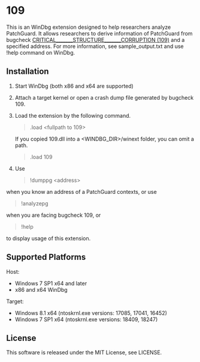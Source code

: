 109
==========================

This is an WinDbg extension designed to help researchers analyze PatchGuard. It allows researchers to derive information of PatchGuard from bugcheck [CRITICAL_______STRUCTURE_______CORRUPTION (109)](http://msdn.microsoft.com/en-ca/library/windows/hardware/ff557228&#40;v=vs.85&#41;.aspx) and a specified address. For more information, see sample_output.txt and use !help command on WinDbg.

Installation
---------------
1. Start WinDbg (both x86 and x64 are supported)
1. Attach a target kernel or open a crash dump file generated by bugcheck 109.
1. Load the extension by the following command.

    > .load &lt;fullpath to 109&gt;

   If you copied 109.dll into a <WINDBG_DIR>/winext folder, you can omit a path.

    > .load 109

1. Use

   > !dumppg &lt;address&gt;

  when you know an address of a PatchGuard contexts, or use

 > !analyzepg

  when you are facing bugcheck 109, or

  > !help

   to display usage of this extension.

Supported Platforms
-----------------
Host:

- Windows 7 SP1 x64 and later
- x86 and x64 WinDbg

Target:

- Windows 8.1 x64 (ntoskrnl.exe versions: 17085, 17041, 16452)
- Windows 7 SP1 x64 (ntoskrnl.exe versions: 18409, 18247)

License
-----------------
This software is released under the MIT License, see LICENSE.

